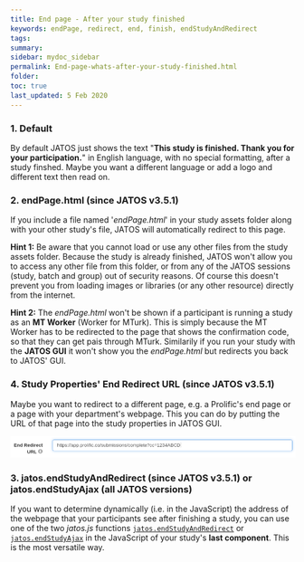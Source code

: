 ```yaml
---
title: End page - After your study finished
keywords: endPage, redirect, end, finish, endStudyAndRedirect
tags:
summary:
sidebar: mydoc_sidebar
permalink: End-page-whats-after-your-study-finished.html
folder:
toc: true
last_updated: 5 Feb 2020
---
```


### 1. Default

By default JATOS just shows the text "**This study is finished. Thank you for your participation.**" in English language, with no special formatting, after a study finshed. Maybe you want a different language or add a logo and different text then read on.


### 2. endPage.html (since JATOS v3.5.1)

If you include a file named '_endPage.html_' in your study assets folder along with your other study's file, JATOS will automatically redirect to this page.

**Hint 1:** Be aware that you cannot load or use any other files from the study assets folder. Because the study is already finished, JATOS won't allow you to access any other file from this folder, or from any of the JATOS sessions (study, batch and group) out of security reasons. Of course this doesn't prevent you from loading images or libraries (or any other resource) directly from the internet.

**Hint 2:** The _endPage.html_ won't be shown if a participant is running a study as an **MT Worker** (Worker for MTurk). This is simply because the MT Worker has to be redirected to the page that shows the confirmation code, so that they can get pais through MTurk. Similarily if you run your study with the **JATOS GUI** it won't show you the _endPage.html_ but redirects you back to JATOS' GUI.


### 4. Study Properties' End Redirect URL (since JATOS v3.5.1)

Maybe you want to redirect to a different page, e.g. a Prolific's end page or a page with your department's webpage. This you can do by putting the URL of that page into the study properties in JATOS GUI. 

![screenshot](images/Screenshot_end-redirect-url.png)


### 3. jatos.endStudyAndRedirect (since JATOS v3.5.1) or jatos.endStudyAjax (all JATOS versions)

If you want to determine dynamically (i.e. in the JavaScript) the address of the webpage that your participants see after finishing a study, you can use one of the two _jatos.js_ functions [`jatos.endStudyAndRedirect`](jatos.js-Reference.html#jatosendstudyandredirect) or [`jatos.endStudyAjax`](jatos.js-Reference.html#jatosendstudyajax) in the JavaScript of your study's **last component**. This is the most versatile way.
